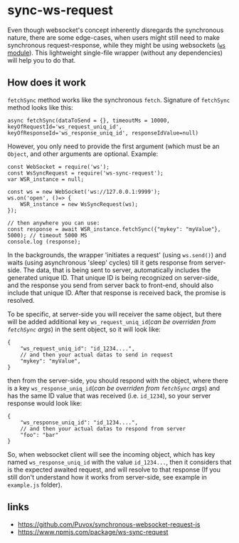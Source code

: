 # sync-ws-request
Even though websocket's concept inherently disregards the synchronous nature, there are some edge-cases, when users might still need to make synchronous request-response, while they might be using websockets ([`ws` module](https://www.npmjs.com/package/ws)). This lightweight single-file wrapper (without any dependencies) will help you to do that.


## How does it work
`fetchSync` method works like the synchronous `fetch`. Signature of `fetchSync` method looks like this:
```
async fetchSync(dataToSend = {}, timeoutMs = 10000, keyOfRequestId='ws_request_uniq_id', keyOfResponseId='ws_response_uniq_id', responseIdValue=null)
```
However, you only need to provide the first argument (which must be an `Object`, and other arguments are optional. Example:
```
const WebSocket = require('ws');
const WsSyncRequest = require('ws-sync-request');
var WSR_instance = null;

const ws = new WebSocket('ws://127.0.0.1:9999');
ws.on('open', ()=> {
	WSR_instance = new WsSyncRequest(ws);
}); 

// then anywhere you can use:
const response = await WSR_instance.fetchSync({"mykey": "myValue"}, 5000); // timeout 5000 MS
console.log (response);

```

In the backgrounds, the wrapper 'initiates a request' (using `ws.send()`) and waits (using asynchronous 'sleep' cycles) till it gets response from server-side. The data, that is being sent to server, automatically includes the generated unique ID. That unique ID is being recognized on server-side, and the response you send from server back to front-end, should also include that unique ID. After that response is received back, the promise is resolved.

To be specific, at server-side you will receiver the same object, but there will be added additional key `ws_request_uniq_id`(_can be overriden from `fetchSync` args_) in the sent object, so it will look like:
```
{
    "ws_request_uniq_id": "id_1234....",
    // and then your actual datas to send in request
    "mykey": "myValue",
}
```
then from the server-side, you should respond with the object, where there is a key `ws_response_uniq_id`(_can be overriden from `fetchSync` args_) and has the same ID value that was received (i.e. `id_1234`), so your server response would look like:
```
{
    "ws_response_uniq_id": "id_1234....",
    // and then your actual datas to respond from server
    "foo": "bar"
}
```
So, when websocket client will see the incoming object, which has key named `ws_response_uniq_id` with the value `id_1234...`, then it considers that is the expected awaited request, and will resolve to that response (If you still don't understand how it works from server-side, see example in `example.js` folder).



## links
- https://github.com/Puvox/synchronous-websocket-request-js
- https://www.npmjs.com/package/ws-sync-request